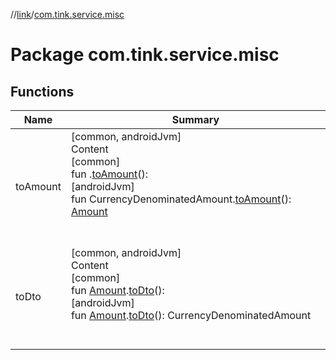 //[link](../index.md)/[com.tink.service.misc](index.md)



# Package com.tink.service.misc  


## Functions  
  
|  Name|  Summary| 
|---|---|
| <a name="com.tink.service.misc//toAmount/#/PointingToDeclaration/"></a>toAmount| <a name="com.tink.service.misc//toAmount/#/PointingToDeclaration/"></a>[common, androidJvm]  <br>Content  <br>[common]  <br>fun <ERROR CLASS>.[toAmount](to-amount.md)(): <ERROR CLASS>  <br>[androidJvm]  <br>fun CurrencyDenominatedAmount.[toAmount]([android-jvm]to-amount.md)(): [Amount](../com.tink.model.misc/[android-jvm]-amount/index.md)  <br><br><br>
| <a name="com.tink.service.misc//toDto/com.tink.model.misc.Amount#/PointingToDeclaration/"></a>toDto| <a name="com.tink.service.misc//toDto/com.tink.model.misc.Amount#/PointingToDeclaration/"></a>[common, androidJvm]  <br>Content  <br>[common]  <br>fun [Amount](../com.tink.model.misc/[common]-amount/index.md).[toDto]([common]to-dto.md)(): <ERROR CLASS>  <br>[androidJvm]  <br>fun [Amount](../com.tink.model.misc/[android-jvm]-amount/index.md).[toDto]([android-jvm]to-dto.md)(): CurrencyDenominatedAmount  <br><br><br>

